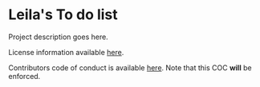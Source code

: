 # Leila's To do list

Project description goes here.

License information available [here](LICENSE.md).

Contributors code of conduct is available [here](COC.md). Note that this COC **will** be enforced.
